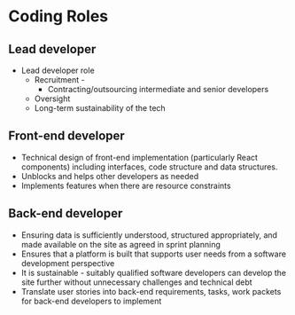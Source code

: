 # Coding Roles

## Lead developer

* Lead developer role
  * Recruitment - 
    * Contracting/outsourcing intermediate and senior developers
  * Oversight
  * Long-term sustainability of the tech



## **Front-end developer**

* Technical design of front-end implementation \(particularly React components\) including  interfaces, code structure and data structures.
* Unblocks and helps other developers as needed
* Implements features when there are resource constraints

## **Back-end developer**

* Ensuring data is sufficiently understood, structured appropriately, and made available on the site as agreed in sprint planning
* Ensures that a platform is built that supports user needs from a software development perspective
* It is sustainable - suitably qualified software developers can develop the site further without unnecessary challenges and technical debt
* Translate user stories into back-end requirements, tasks, work packets for back-end developers to implement

